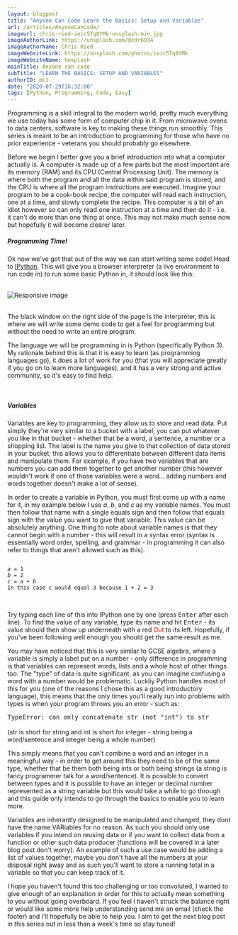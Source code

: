 ```yaml
---
layout: blogpost
title: "Anyone Can Code Learn the Basics: Setup and Variables"
url: /articles/AnyoneCanCode/
imageurl: chris-ried-ieic5Tq8YMk-unsplash-min.jpg
imageAuthorLink: https://unsplash.com/@cdr6934
imageAuthorName: Chris Ried
imageWebsiteLink: https://unsplash.com/photos/ieic5Tq8YMk
imageWebsiteName: Unsplash
mainTitle: Anyone can code
subTitle: "LEARN THE BASICS: SETUP AND VARIABLES"
authorID: mL1
date: "2020-07-29T16:32:00"
tags: [Python, Programming, Code, Easy]
---
```


Programming is a skill integral to the modern world, pretty much everything we use today has some form of computer chip in it. From microwave ovens to data centers, software is key to making these things run smoothly. This series is meant to be an introduction to programming for those who have no prior experience - veterans you should probably go elsewhere.

Before we begin I better give you a brief introduction into what a computer actually is. A computer is made up of a few parts but the most important are its memory (RAM) and its CPU (Central Processing Unit). The memory is where both the program and all the data within said program is stored, and the CPU is where all the program instructions are executed. Imagine your program to be a cook-book recipe, the computer will read each instruction, one at a time, and slowly complete the recipe. This computer is a bit of an idiot however so can only read one instruction at a time and then do it - i.e. it can't do more than one thing at once. This may not make much sense now but hopefully it will become clearer later.

<h5>Programming Time!</h5>

Ok now we've got that out of the way we can start writing some code! Head to <a href="https://www.pythonanywhere.com/try-ipython/" target="_blank">IPython</a>. This will give you a browser interpreter (a live environment to run code in) to run some basic Python in, it should look like this:

<br>
<div class="graphImg">
            <img src="../../../assets/IPythonPage-min.PNG" class="img-fluid" alt="Responsive image">
</div>
<br>

The black window on the right side of the page is the interpreter, this is where we will write some demo code to get a feel for programming but without the need to write an entire program.

The language we will be programming in is Python (specifically Python 3). My rationale behind this is that it is easy to learn (as programming languages go), it does a lot of work for you (that you will appreciate greatly if you go on to learn more languages), and it has a very strong and active community, so it's easy to find help.

<br>
<h5>Variables</h5>

Variables are key to programming, they allow us to store and read data. Put simply they're very similar to a bucket with a label, you can put whatever you like in that bucket - whether that be a word, a sentence, a number or a shopping list. The label is the name you give to that collection of data stored in your bucket, this allows you to differentiate between different data items and manipulate them. For example, if you have two variables that are numbers you can add them together to get another number (this however wouldn't work if one of those variables were a word... adding numbers and words together doesn't make a lot of sense).

In order to create a variable in Python, you must first come up with a name for it, in my example below I use <var>a</var>, <var>b</var>, and <var>c</var> as my variable names. You must then follow that name with a single equals sign and then follow that equals sign with the value you want to give that variable. This value can be absolutely anything. One thing to note about variable names is that they cannot begin with a number - this will result in a syntax error (syntax is essentially word order, spelling, and grammar - in programming it can also refer to things that aren't allowed such as this).

<div class="codeBlock">
<pre><code>
<var>a</var> = 1
<var>b</var> = 2
<var>c</var> = <var>a</var> + <var>b</var>
<samp>In this case c would equal 3 because 1 + 2 = 3</samp>
</code></pre><br>
</div>

Try typing each line of this into IPython one by one (press <kbd>Enter</kbd> after each line). To find the value of any variable, type its name and hit <kbd>Enter</kbd> - its value should then show up underneath with a red <span style="color: red;">Out</span> to its left. Hopefully, if you've been following well enough you should get the same result as me.

You may have noticed that this is very similar to GCSE algebra, where a variable is simply a label put on a number - only difference in programming is that variables can represent words, lists and a whole host of other things too. The "type" of data is quite significant, as you can imagine confusing a word with a number would be problematic. Luckliy Python handles most of this for you (one of the reasons I chose this as a good introductory language), this means that the only times you'll really run into problems with types is when your program throws you an error - such as:

<div class="codeBlock">
<samp>TypeError: can only concatenate str (not "int") to str</samp>
</div>
<br>
(str is short for string and int is short for integer - string being a word/sentence and integer being a whole number)

This simply means that you can't combine a word and an integer in a meaningful way - in order to get around this they need to be of the same type, whether that be them both being ints or both being strings (a string is fancy programmer talk for a word/sentence). It is possible to convert between types and it is possible to have an integer or decimal number represented as a string variable but this would take a while to go through and this guide only intends to go through the basics to enable you to learn more.

Variables are inherantly designed to be manipulated and changed, they dont have the name VARiables for no reason. As such you should only use variables if you intend on reusing data or if you want to collect data from a function or other such data producer (functions will be covered in a later blog post don't worry). An example of such a use case would be adding a list of values together, maybe you don't have all the numbers at your disposal right away and as such you'll want to store a running total in a variable so that you can keep track of it.

I hope you haven't found this too challenging or too convoluted, I wanted to give enough of an explanation in order for this to actually mean something to you without going overboard. If you feel I haven't struck the balance right or would like some more help understanding send me an email (check the footer) and I'll hopefully be able to help you. I aim to get the next blog post in this series out in less than a week's time so stay tuned!